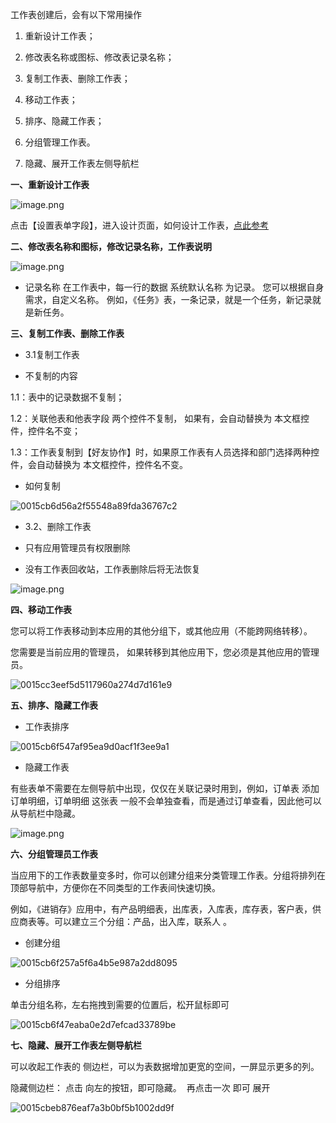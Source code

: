 工作表创建后，会有以下常用操作

1.  重新设计工作表；
    
2.  修改表名称或图标、修改表记录名称；
    
3.  复制工作表、删除工作表；
    
4.  移动工作表；
    
5.  排序、隐藏工作表；
    
6.  分组管理工作表。
    
7.  隐藏、展开工作表左侧导航栏  
    

**一、重新设计工作表**

![image.png](https://files.kf5.com/attachments/download/1343/7311048/0015d6f6422daa3fe77b145e562488b/)

点击【设置表单字段】，进入设计页面，如何设计工作表，[点此参考](http://support.mingdao.com/hc/kb/article/1168077/) 


**二、修改表名称和图标，修改记录名称，工作表说明**

![image.png](https://files.kf5.com/attachments/download/1343/7311111/0015d6f66aa0bbb994d02f610ac7b43/)

* 记录名称
在工作表中，每一行的数据 系统默认名称 为记录。 您可以根据自身需求，自定义名称。
例如，《任务》表，一条记录，就是一个任务，新记录就是新任务。 


**三、复制工作表、删除工作表**
* 3.1复制工作表

* 不复制的内容

1.1：表中的记录数据不复制；

1.2：关联他表和他表字段 两个控件不复制， 如果有，会自动替换为 本文框控件，控件名不变；

1.3：工作表复制到【好友协作】时，如果原工作表有人员选择和部门选择两种控件，会自动替换为 本文框控件，控件名不变。

* 如何复制

![0015cb6d56a2f55548a89fda36767c2](https://files.kf5.com/attachments/download/1343/6682519/0015cb6d56a2f55548a89fda36767c2/)

* 3.2、删除工作表

*   只有应用管理员有权限删除
    
*   没有工作表回收站，工作表删除后将无法恢复
    
![image.png](https://files.kf5.com/attachments/download/1343/7311229/0015d6f6b572b6b4bd400d3e207c7c6/)


**四、移动工作表**

您可以将工作表移动到本应用的其他分组下，或其他应用（不能跨网络转移）。

您需要是当前应用的管理员， 如果转移到其他应用下，您必须是其他应用的管理员。

![0015cc3eef5d5117960a274d7d161e9](https://files.kf5.com/attachments/download/1343/6731212/0015cc3eef5d5117960a274d7d161e9/)


**五、排序、隐藏工作表**

* 工作表排序

![0015cb6f547af95ea9d0acf1f3ee9a1](https://files.kf5.com/attachments/download/1343/6683503/0015cb6f547af95ea9d0acf1f3ee9a1/)

* 隐藏工作表

有些表单不需要在左侧导航中出现，仅仅在关联记录时用到，例如，订单表 添加订单明细，订单明细 这张表 一般不会单独查看，而是通过订单查看，因此他可以从导航栏中隐藏。  

![image.png](https://files.kf5.com/attachments/download/1343/7311251/0015d6f6c6e0510d9717eb913a3240c/)


**六、分组管理员工作表**

当应用下的工作表数量变多时，你可以创建分组来分类管理工作表。分组将排列在顶部导航中，方便你在不同类型的工作表间快速切换。

例如，《进销存》应用中，有产品明细表，出库表，入库表，库存表，客户表，供应商表等。可以建立三个分组：产品，出入库，联系人 。

* 创建分组

![0015cb6f257a5f6a4b5e987a2dd8095](https://files.kf5.com/attachments/download/1343/6683411/0015cb6f257a5f6a4b5e987a2dd8095/)

* 分组排序

单击分组名称，左右拖拽到需要的位置后，松开鼠标即可

![0015cb6f47eaba0e2d7efcad33789be](https://files.kf5.com/attachments/download/1343/6683484/0015cb6f47eaba0e2d7efcad33789be/)


**七、隐藏、展开工作表左侧导航栏**

可以收起工作表的 侧边栏，可以为表数据增加更宽的空间，一屏显示更多的列。

隐藏侧边栏： 点击 向左的按钮，即可隐藏。  再点击一次 即可 展开

![0015cbeb876eaf7a3b0bf5b1002dd9f](https://files.kf5.com/attachments/download/1343/6710434/0015cbeb876eaf7a3b0bf5b1002dd9f/)